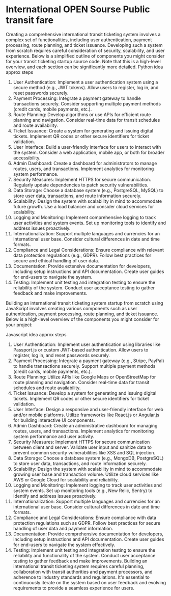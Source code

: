 # International OPEN Sourse Public transit fare

Creating a comprehensive international transit ticketing system involves a complex set of functionalities, including user authentication, payment processing, route planning, and ticket issuance. Developing such a system from scratch requires careful consideration of security, scalability, and user experience. Below is a simplified outline of components you might consider for your transit ticketing startup source code. Note that this is a high-level overview, and each section can be significantly more detailed.
Python idea approx steps

1. User Authentication:
Implement a user authentication system using a secure method (e.g., JWT tokens).
Allow users to register, log in, and reset passwords securely.
2. Payment Processing:
Integrate a payment gateway to handle transactions securely.
Consider supporting multiple payment methods (credit cards, mobile payments, etc.).
3. Route Planning:
Develop algorithms or use APIs for efficient route planning and navigation.
Consider real-time data for transit schedules and route availability.
4. Ticket Issuance:
Create a system for generating and issuing digital tickets.
Implement QR codes or other secure identifiers for ticket validation.
5. User Interface:
Build a user-friendly interface for users to interact with the system.
Consider a web application, mobile app, or both for broader accessibility.
6. Admin Dashboard:
Create a dashboard for administrators to manage routes, users, and transactions.
Implement analytics for monitoring system performance.
7. Security Measures:
Implement HTTPS for secure communication.
Regularly update dependencies to patch security vulnerabilities.
8. Data Storage:
Choose a database system (e.g., PostgreSQL, MySQL) to store user data, transactions, and route information securely.
9. Scalability:
Design the system with scalability in mind to accommodate future growth.
Use a load balancer and consider cloud services for scalability.
10. Logging and Monitoring:
Implement comprehensive logging to track user activities and system events.
Set up monitoring tools to identify and address issues proactively.
11. Internationalization:
Support multiple languages and currencies for an international user base.
Consider cultural differences in date and time formats.
12. Compliance and Legal Considerations:
Ensure compliance with relevant data protection regulations (e.g., GDPR).
Follow best practices for secure and ethical handling of user data.
13. Documentation:
Provide extensive documentation for developers, including setup instructions and API documentation.
Create user guides for end-users to navigate the system.
14. Testing:
Implement unit testing and integration testing to ensure the reliability of the system.
Conduct user acceptance testing to gather feedback and make improvements.


Building an international transit ticketing system startup from scratch using JavaScript involves creating various components such as user authentication, payment processing, route planning, and ticket issuance. Below is a high-level overview of the components you might consider for your project:

Javascript idea approx steps


1. User Authentication:
Implement user authentication using libraries like Passport.js or custom JWT-based authentication.
Allow users to register, log in, and reset passwords securely.
2. Payment Processing:
Integrate a payment gateway (e.g., Stripe, PayPal) to handle transactions securely.
Support multiple payment methods (credit cards, mobile payments, etc.).
3. Route Planning:
Utilize APIs like Google Maps or OpenStreetMap for route planning and navigation.
Consider real-time data for transit schedules and route availability.
4. Ticket Issuance:
Develop a system for generating and issuing digital tickets.
Implement QR codes or other secure identifiers for ticket validation.
5. User Interface:
Design a responsive and user-friendly interface for web and/or mobile platforms.
Utilize frameworks like React.js or Angular.js for building interactive UI components.
6. Admin Dashboard:
Create an administrative dashboard for managing routes, users, and transactions.
Implement analytics for monitoring system performance and user activity.
7. Security Measures:
Implement HTTPS for secure communication between client and server.
Validate user input and sanitize data to prevent common security vulnerabilities like XSS and SQL injection.
8. Data Storage:
Choose a database system (e.g., MongoDB, PostgreSQL) to store user data, transactions, and route information securely.
9. Scalability:
Design the system with scalability in mind to accommodate growing user base and transaction volume.
Utilize cloud services like AWS or Google Cloud for scalability and reliability.
10. Logging and Monitoring:
Implement logging to track user activities and system events.
Set up monitoring tools (e.g., New Relic, Sentry) to identify and address issues proactively.
11. Internationalization:
Support multiple languages and currencies for an international user base.
Consider cultural differences in date and time formats.
12. Compliance and Legal Considerations:
Ensure compliance with data protection regulations such as GDPR.
Follow best practices for secure handling of user data and payment information.
13. Documentation:
Provide comprehensive documentation for developers, including setup instructions and API documentation.
Create user guides for end-users to navigate the system effectively.
14. Testing:
Implement unit testing and integration testing to ensure the reliability and functionality of the system.
Conduct user acceptance testing to gather feedback and make improvements.
Building an international transit ticketing system requires careful planning, collaboration with transit authorities and payment processors, and adherence to industry standards and regulations. It's essential to continuously iterate on the system based on user feedback and evolving requirements to provide a seamless experience for users.
